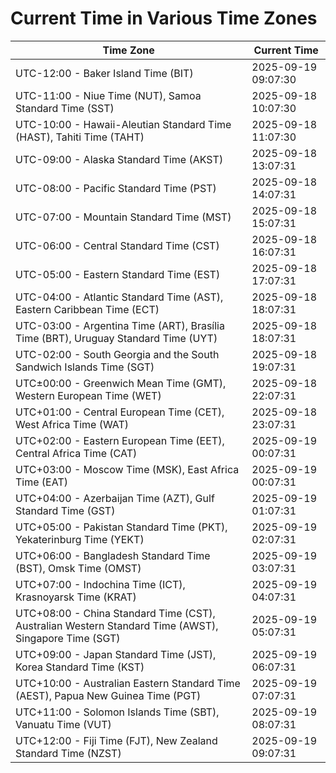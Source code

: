 # Current Time in Various Time Zones

| Time Zone | Current Time |
|-----------|--------------|
| UTC-12:00 - Baker Island Time (BIT) | 2025-09-19 09:07:30 |
| UTC-11:00 - Niue Time (NUT), Samoa Standard Time (SST) | 2025-09-18 10:07:30 |
| UTC-10:00 - Hawaii-Aleutian Standard Time (HAST), Tahiti Time (TAHT) | 2025-09-18 11:07:30 |
| UTC-09:00 - Alaska Standard Time (AKST) | 2025-09-18 13:07:31 |
| UTC-08:00 - Pacific Standard Time (PST) | 2025-09-18 14:07:31 |
| UTC-07:00 - Mountain Standard Time (MST) | 2025-09-18 15:07:31 |
| UTC-06:00 - Central Standard Time (CST) | 2025-09-18 16:07:31 |
| UTC-05:00 - Eastern Standard Time (EST) | 2025-09-18 17:07:31 |
| UTC-04:00 - Atlantic Standard Time (AST), Eastern Caribbean Time (ECT) | 2025-09-18 18:07:31 |
| UTC-03:00 - Argentina Time (ART), Brasília Time (BRT), Uruguay Standard Time (UYT) | 2025-09-18 18:07:31 |
| UTC-02:00 - South Georgia and the South Sandwich Islands Time (SGT) | 2025-09-18 19:07:31 |
| UTC±00:00 - Greenwich Mean Time (GMT), Western European Time (WET) | 2025-09-18 22:07:31 |
| UTC+01:00 - Central European Time (CET), West Africa Time (WAT) | 2025-09-18 23:07:31 |
| UTC+02:00 - Eastern European Time (EET), Central Africa Time (CAT) | 2025-09-19 00:07:31 |
| UTC+03:00 - Moscow Time (MSK), East Africa Time (EAT) | 2025-09-19 00:07:31 |
| UTC+04:00 - Azerbaijan Time (AZT), Gulf Standard Time (GST) | 2025-09-19 01:07:31 |
| UTC+05:00 - Pakistan Standard Time (PKT), Yekaterinburg Time (YEKT) | 2025-09-19 02:07:31 |
| UTC+06:00 - Bangladesh Standard Time (BST), Omsk Time (OMST) | 2025-09-19 03:07:31 |
| UTC+07:00 - Indochina Time (ICT), Krasnoyarsk Time (KRAT) | 2025-09-19 04:07:31 |
| UTC+08:00 - China Standard Time (CST), Australian Western Standard Time (AWST), Singapore Time (SGT) | 2025-09-19 05:07:31 |
| UTC+09:00 - Japan Standard Time (JST), Korea Standard Time (KST) | 2025-09-19 06:07:31 |
| UTC+10:00 - Australian Eastern Standard Time (AEST), Papua New Guinea Time (PGT) | 2025-09-19 07:07:31 |
| UTC+11:00 - Solomon Islands Time (SBT), Vanuatu Time (VUT) | 2025-09-19 08:07:31 |
| UTC+12:00 - Fiji Time (FJT), New Zealand Standard Time (NZST) | 2025-09-19 09:07:31 |
